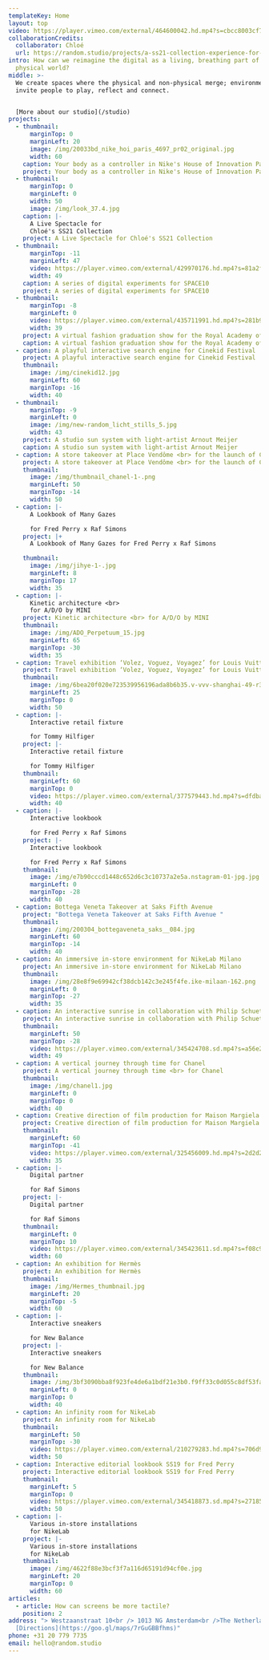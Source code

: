 ```yaml
---
templateKey: Home
layout: top
video: https://player.vimeo.com/external/464600042.hd.mp4?s=cbcc8003cf744bacbe72c14f3d94dfb0c33e9685&profile_id=175
collaborationCredits:
  collaborator: Chloé
  url: https://random.studio/projects/a-ss21-collection-experience-for-chlo%C3%A9/
intro: How can we reimagine the digital as a living, breathing part of our
  physical world?
middle: >-
  We create spaces where the physical and non-physical merge; environments that
  invite people to play, reflect and connect.


  [More about our studio](/studio)
projects:
  - thumbnail:
      marginTop: 0
      marginLeft: 20
      image: /img/20033bd_nike_hoi_paris_4697_pr02_original.jpg
      width: 60
    caption: Your body as a controller in Nike's House of Innovation Paris
    project: Your body as a controller in Nike's House of Innovation Paris
  - thumbnail:
      marginTop: 0
      marginLeft: 0
      width: 50
      image: /img/look_37.4.jpg
    caption: |-
      A Live Spectacle for
      Chloé's SS21 Collection
    project: A Live Spectacle for Chloé's SS21 Collection
  - thumbnail:
      marginTop: -11
      marginLeft: 47
      video: https://player.vimeo.com/external/429970176.hd.mp4?s=81a2fba7165ae9e4c135b055b6295fb233dfe4ba&profile_id=175
      width: 49
    caption: A series of digital experiments for SPACE10
    project: A series of digital experiments for SPACE10
  - thumbnail:
      marginTop: -8
      marginLeft: 0
      video: https://player.vimeo.com/external/435711991.hd.mp4?s=281b97c0386ca4087c95977df6d7f80b0f3c04bb&profile_id=175
      width: 39
    project: A virtual fashion graduation show for the Royal Academy of Antwerp
    caption: A virtual fashion graduation show for the Royal Academy of Antwerp
  - caption: A playful interactive search engine for Cinekid Festival
    project: A playful interactive search engine for Cinekid Festival
    thumbnail:
      image: /img/cinekid12.jpg
      marginLeft: 60
      marginTop: -16
      width: 40
  - thumbnail:
      marginTop: -9
      marginLeft: 0
      image: /img/new-random_licht_stills_5.jpg
      width: 43
    project: A studio sun system with light-artist Arnout Meijer
    caption: A studio sun system with light-artist Arnout Meijer
  - caption: A store takeover at Place Vendôme <br> for the launch of Chanel's new watch
    project: A store takeover at Place Vendôme <br> for the launch of Chanel's new watch
    thumbnail:
      image: /img/thumbnail_chanel-1-.png
      marginLeft: 50
      marginTop: -14
      width: 50
  - caption: |-
      A Lookbook of Many Gazes

      for Fred Perry x Raf Simons
    project: |+
      A Lookbook of Many Gazes for Fred Perry x Raf Simons

    thumbnail:
      image: /img/jihye-1-.jpg
      marginLeft: 8
      marginTop: 17
      width: 35
  - caption: |-
      Kinetic architecture <br>
      for A/D/O by MINI
    project: Kinetic architecture <br> for A/D/O by MINI
    thumbnail:
      image: /img/ADO_Perpetuum_15.jpg
      marginLeft: 65
      marginTop: -30
      width: 35
  - caption: Travel exhibition ‘Volez, Voguez, Voyagez’ for Louis Vuitton
    project: Travel exhibition ‘Volez, Voguez, Voyagez’ for Louis Vuitton
    thumbnail:
      image: /img/6bea20f020e723539956196ada8b6b35.v-vvv-shanghai-49-r3-jpg.jpg
      marginLeft: 25
      marginTop: 0
      width: 50
  - caption: |-
      Interactive retail fixture

      for Tommy Hilfiger
    project: |-
      Interactive retail fixture

      for Tommy Hilfiger
    thumbnail:
      marginLeft: 60
      marginTop: 0
      video: https://player.vimeo.com/external/377579443.hd.mp4?s=dfdbadbed0005b184ac59bdf19f8926eec6624ec&profile_id=174
      width: 40
  - caption: |-
      Interactive lookbook

      for Fred Perry x Raf Simons
    project: |-
      Interactive lookbook

      for Fred Perry x Raf Simons
    thumbnail:
      image: /img/e7b90cccd1448c652d6c3c10737a2e5a.nstagram-01-jpg.jpg
      marginLeft: 0
      marginTop: -28
      width: 40
  - caption: Bottega Veneta Takeover at Saks Fifth Avenue
    project: "Bottega Veneta Takeover at Saks Fifth Avenue "
    thumbnail:
      image: /img/200304_bottegaveneta_saks__084.jpg
      marginLeft: 60
      marginTop: -14
      width: 40
  - caption: An immersive in-store environment for NikeLab Milano
    project: An immersive in-store environment for NikeLab Milano
    thumbnail:
      image: /img/28e8f9e69942cf38dcb142c3e245f4fe.ike-milaan-162.png
      marginLeft: 0
      marginTop: -27
      width: 35
  - caption: An interactive sunrise in collaboration with Philip Schuette
    project: An interactive sunrise in collaboration with Philip Schuette
    thumbnail:
      marginLeft: 50
      marginTop: -28
      video: https://player.vimeo.com/external/345424708.sd.mp4?s=a56e2835c27be9fff2b4f140eb5edc679a619e12&profile_id=165
      width: 49
  - caption: A vertical journey through time for Chanel
    project: A vertical journey through time <br> for Chanel
    thumbnail:
      image: /img/chanel1.jpg
      marginLeft: 0
      marginTop: 0
      width: 40
  - caption: Creative direction of film production for Maison Margiela
    project: Creative direction of film production for Maison Margiela
    thumbnail:
      marginLeft: 60
      marginTop: -41
      video: https://player.vimeo.com/external/325456009.hd.mp4?s=2d2d20db4d509264e3e8c1ed290c9576d15a2cc7&profile_id=174
      width: 35
  - caption: |-
      Digital partner

      for Raf Simons
    project: |-
      Digital partner

      for Raf Simons
    thumbnail:
      marginLeft: 0
      marginTop: 10
      video: https://player.vimeo.com/external/345423611.sd.mp4?s=f08c9728c31f514ead3a1acbcf2810cb5bd8defb&profile_id=165
      width: 60
  - caption: An exhibition for Hermès
    project: An exhibition for Hermès
    thumbnail:
      image: /img/Hermes_thumbnail.jpg
      marginLeft: 20
      marginTop: -5
      width: 60
  - caption: |-
      Interactive sneakers

      for New Balance
    project: |-
      Interactive sneakers

      for New Balance
    thumbnail:
      image: /img/3bf3090bba8f923fe4de6a1bdf21e3b0.f9ff33c0d055c8df53faa54b4233688-hoepilar3-short-jpg.jpg
      marginLeft: 0
      marginTop: 0
      width: 40
  - caption: An infinity room for NikeLab
    project: An infinity room for NikeLab
    thumbnail:
      marginLeft: 50
      marginTop: -30
      video: https://player.vimeo.com/external/210279283.hd.mp4?s=706d9c6149f5bd15d01856a15818b6e9a8702a80&profile_id=119
      width: 50
  - caption: Interactive editorial lookbook SS19 for Fred Perry
    project: Interactive editorial lookbook SS19 for Fred Perry
    thumbnail:
      marginLeft: 5
      marginTop: 0
      video: https://player.vimeo.com/external/345418873.sd.mp4?s=27185d3d16e6a61c82a5b37fbb275a85e87de4ab&profile_id=165
      width: 50
  - caption: |-
      Various in-store installations
      for NikeLab
    project: |-
      Various in-store installations
      for NikeLab
    thumbnail:
      image: /img/4622f88e3bcf3f7a116d65191d94cf0e.jpg
      marginLeft: 20
      marginTop: 0
      width: 60
articles:
  - article: How can screens be more tactile?
    position: 2
address: "> Westzaanstraat 10<br /> 1013 NG Amsterdam<br />The Netherlands<br />
  [Directions](https://goo.gl/maps/7rGuGBBfhms)"
phone: +31 20 779 7735
email: hello@random.studio
---
```

